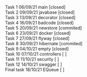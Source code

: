 Task 1 06/09/21 main [closed]  
Task 2 09/09/21 javabase [closed]  
Task 3 13/09/21 decorator [closed]  
Task 4 16/09/21 badcode [closed]  
Task 5 20/09/21 newstore [commited]  
Task 6 23/09/21 docker [closed]  
Task 7 27/09/21 flyway [closed]  
Task 8 30/09/21 hibernate [commited]  
Task 9 04/10/21 empty [closed]  
Task 10 07/10/21 controllers [ ]  
Task 11 11/10/21 security [ ]  
Task 12 14/10/21 swagger [ ]  
Final task 18/10/21 EQueue [ ]  
